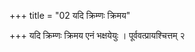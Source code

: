 +++
title = "02 यदि क्रिम्णः क्रिमय"

+++
यदि क्रिम्णः क्रिमय एनं भक्षयेयुः । पूर्ववत्प्रायश्चित्तम् २